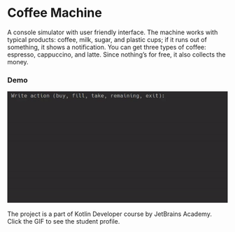# Coffee Machine
A console simulator with user friendly interface. The machine works with typical products: coffee, milk, sugar, and plastic cups; if it runs out of something, it shows a notification. You can get three types of coffee: espresso, cappuccino, and latte. Since nothing’s for free, it also collects the money.
### Demo
[![Demo Coffee Machine](https://raw.githubusercontent.com/eddytwist/some-files/main/coffe_machine.gif)](https://hyperskill.org/profile/17362176)

The project is a part of Kotlin Developer course by JetBrains Academy. Click the GIF to see the student profile.
